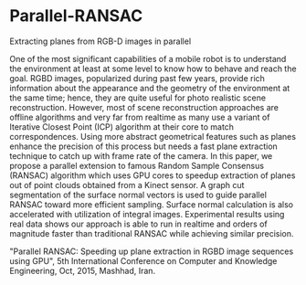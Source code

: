# Parallel-RANSAC
Extracting planes from RGB-D images in parallel

One of the most significant capabilities of a mobile robot is to understand the environment at least at some level to know how to behave and reach the goal. RGBD images, popularized during past few years, provide rich information about the appearance and the geometry of the environment at the same time; hence, they are quite useful for photo realistic scene reconstruction. However, most of scene reconstruction approaches are offline algorithms and very far from realtime as many use a variant of Iterative Closest Point (ICP) algorithm at their core to match correspondences. Using more abstract geometrical features such as planes enhance the precision of this process but needs a fast plane extraction technique to catch up with frame rate of the camera. In this paper, we propose a parallel extension to famous Random Sample Consensus (RANSAC) algorithm which uses GPU cores to speedup extraction of planes out of point clouds obtained from a Kinect sensor. A graph cut segmentation of the surface normal vectors is used to guide parallel RANSAC toward more efficient sampling. Surface normal calculation is also accelerated with utilization of integral images. Experimental results using real data shows our approach is able to run in realtime and orders of magnitude faster than traditional RANSAC while achieving similar precision.

"Parallel RANSAC: Speeding up plane extraction in RGBD image sequences using GPU", 5th International Conference on Computer and Knowledge Engineering, Oct, 2015, Mashhad, Iran.
